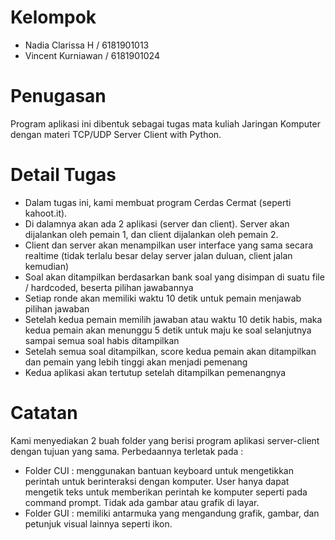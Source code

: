 # Kelompok 
- Nadia Clarissa H / 6181901013
- Vincent Kurniawan / 6181901024

# Penugasan 
Program aplikasi ini dibentuk sebagai tugas mata kuliah Jaringan Komputer dengan materi TCP/UDP Server Client with Python.

# Detail Tugas 
- Dalam tugas ini, kami membuat program Cerdas Cermat (seperti kahoot.it). 
- Di dalamnya akan ada 2 aplikasi (server dan client). Server akan dijalankan oleh pemain 1, dan client dijalankan oleh pemain 2.
- Client dan server akan menampilkan user interface yang sama secara realtime (tidak terlalu besar delay server jalan duluan, client jalan kemudian)
- Soal akan ditampilkan berdasarkan bank soal yang disimpan di suatu file / hardcoded, beserta pilihan jawabannya
- Setiap ronde akan memiliki waktu 10 detik untuk pemain menjawab pilihan jawaban
- Setelah kedua pemain memilih jawaban atau waktu 10 detik habis, maka kedua pemain akan menunggu 5 detik untuk maju ke soal selanjutnya sampai semua soal habis ditampilkan 
- Setelah semua soal ditampilkan, score kedua pemain akan ditampilkan dan pemain yang lebih tinggi akan menjadi pemenang
- Kedua aplikasi akan tertutup setelah ditampilkan pemenangnya

# Catatan 
Kami menyediakan 2 buah folder yang berisi program aplikasi server-client dengan tujuan yang sama. Perbedaannya terletak pada :
- Folder CUI : menggunakan bantuan keyboard untuk mengetikkan perintah untuk berinteraksi dengan komputer. User hanya dapat mengetik teks untuk memberikan perintah ke komputer seperti pada command prompt. Tidak ada gambar atau grafik di layar.
- Folder GUI : memiliki antarmuka yang mengandung grafik, gambar, dan petunjuk visual lainnya seperti ikon. 
